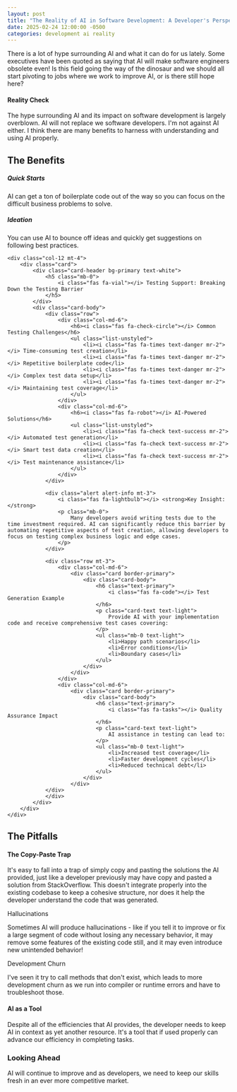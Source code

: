 ```yaml
---
layout: post
title: "The Reality of AI in Software Development: A Developer's Perspective"
date: 2025-02-24 12:00:00 -0500
categories: development ai reality
---
```


<div class="text-center mb-4">
    <i class="fas fa-robot fa-4x text-info"></i>
    <i class="fas fa-question fa-2x mx-3 text-danger"></i>
    <i class="fas fa-laptop-code fa-4x text-success"></i>
</div>

<div class="lead mb-4">
    <p>
        There is a lot of hype surrounding AI and what it can do for us lately. Some executives have been quoted as saying that AI will make software engineers obsolete even! Is this field going the way of the dinosaur and we should all start pivoting to jobs where we work to improve AI, or is there still hope here?
    </p>
</div>

<!--more-->

<div class="card mb-4 border-info">
    <div class="card-body">
        <h4 class="card-title">
            <i class="fas fa-bullhorn"></i> Reality Check
        </h4>
        <p class="card-text">
            The hype surrounding AI and its impact on software development is largely overblown. AI will not replace we software developers. I'm not against AI either. I think there are many benefits to harness with understanding and using AI properly.
        </p>
    </div>
</div>

<h2><i class="fas fa-plus-circle"></i> The Benefits</h2>

<div class="row mb-4">
    <!-- First two cards remain unchanged -->
    <div class="col-md-4">
        <div class="card h-100">
            <div class="card-body">
                <h5 class="card-title">
                    <i class="fas fa-rocket"></i> Quick Starts
                </h5>
                <p class="card-text">
                    AI can get a ton of boilerplate code out of the way so you can focus on the difficult business problems to solve.
                </p>
            </div>
        </div>
    </div>
    <div class="col-md-4">
        <div class="card h-100">
            <div class="card-body">
                <h5 class="card-title">
                    <i class="fas fa-comments"></i> Ideation
                </h5>
                <p class="card-text">
                    You can use AI to bounce off ideas and quickly get suggestions on following best practices.
                </p>
            </div>
        </div>
    </div>

    <div class="col-12 mt-4">
        <div class="card">
            <div class="card-header bg-primary text-white">
                <h5 class="mb-0">
                    <i class="fas fa-vial"></i> Testing Support: Breaking Down the Testing Barrier
                </h5>
            </div>
            <div class="card-body">
                <div class="row">
                    <div class="col-md-6">
                        <h6><i class="fas fa-check-circle"></i> Common Testing Challenges</h6>
                        <ul class="list-unstyled">
                            <li><i class="fas fa-times text-danger mr-2"></i> Time-consuming test creation</li>
                            <li><i class="fas fa-times text-danger mr-2"></i> Repetitive boilerplate code</li>
                            <li><i class="fas fa-times text-danger mr-2"></i> Complex test data setup</li>
                            <li><i class="fas fa-times text-danger mr-2"></i> Maintaining test coverage</li>
                        </ul>
                    </div>
                    <div class="col-md-6">
                        <h6><i class="fas fa-robot"></i> AI-Powered Solutions</h6>
                        <ul class="list-unstyled">
                            <li><i class="fas fa-check text-success mr-2"></i> Automated test generation</li>
                            <li><i class="fas fa-check text-success mr-2"></i> Smart test data creation</li>
                            <li><i class="fas fa-check text-success mr-2"></i> Test maintenance assistance</li>
                        </ul>
                    </div>
                </div>
                
                <div class="alert alert-info mt-3">
                    <i class="fas fa-lightbulb"></i> <strong>Key Insight:</strong>
                    <p class="mb-0">
                        Many developers avoid writing tests due to the time investment required. AI can significantly reduce this barrier by automating repetitive aspects of test creation, allowing developers to focus on testing complex business logic and edge cases.
                    </p>
                </div>

                <div class="row mt-3">
                    <div class="col-md-6">
                        <div class="card border-primary">
                            <div class="card-body">
                                <h6 class="text-primary">
                                    <i class="fas fa-code"></i> Test Generation Example
                                </h6>
                                <p class="card-text text-light">
                                    Provide AI with your implementation code and receive comprehensive test cases covering:
                                </p>
                                <ul class="mb-0 text-light">
                                    <li>Happy path scenarios</li>
                                    <li>Error conditions</li>
                                    <li>Boundary cases</li>
                                </ul>
                            </div>
                        </div>
                    </div>
                    <div class="col-md-6">
                        <div class="card border-primary">
                            <div class="card-body">
                                <h6 class="text-primary">
                                    <i class="fas fa-tasks"></i> Quality Assurance Impact
                                </h6>
                                <p class="card-text text-light">
                                    AI assistance in testing can lead to:
                                </p>
                                <ul class="mb-0 text-light">
                                    <li>Increased test coverage</li>
                                    <li>Faster development cycles</li>
                                    <li>Reduced technical debt</li>
                                </ul>
                            </div>
                        </div>
                </div>
                </div>
            </div>
        </div>
    </div>
</div>

<h2><i class="fas fa-exclamation-triangle"></i> The Pitfalls</h2>

<div class="alert alert-warning" role="alert">
    <h4 class="alert-heading">
        <i class="fas fa-copy"></i> The Copy-Paste Trap
    </h4>
    <p>
        It's easy to fall into a trap of simply copy and pasting the solutions the AI provided, just like a developer previously may have copy and pasted a solution from StackOverflow. This doesn't integrate properly into the existing codebase to keep a cohesive structure, nor does it help the developer understand the code that was generated.
    </p>
</div>

<div class="row mb-4">
    <div class="col-md-6">
        <div class="card h-100">
            <div class="card-header bg-danger text-white">
                <i class="fas fa-random"></i> Hallucinations
            </div>
            <div class="card-body">
                <p class="card-text">
                    Sometimes AI will produce hallucinations - like if you tell it to improve or fix a large segment of code without losing any necessary behavior, it may remove some features of the existing code still, and it may even introduce new unintended behavior!
                </p>
            </div>
        </div>
    </div>
    <div class="col-md-6">
        <div class="card h-100">
            <div class="card-header bg-danger text-white">
                <i class="fas fa-bug"></i> Development Churn
            </div>
            <div class="card-body">
                <p class="card-text">
                    I've seen it try to call methods that don't exist, which leads to more development churn as we run into compiler or runtime errors and have to troubleshoot those.
                </p>
            </div>
        </div>
    </div>
</div>

<div class="alert alert-info mb-4" role="alert">
    <h4 class="alert-heading">
        <i class="fas fa-tools"></i> AI as a Tool
    </h4>
    <p class="mb-0">
        Despite all of the efficiencies that AI provides, the developer needs to keep AI in context as yet another resource. It's a tool that if used properly can advance our efficiency in completing tasks.
    </p>
</div>

<div class="card border-primary conclusion-card mb-4">
    <div class="card-body text-center">
        <h3 class="card-title">
            <i class="fas fa-forward"></i> Looking Ahead
        </h3>
        <p class="card-text lead">
            AI will continue to improve and as developers, we need to keep our skills fresh in an ever more competitive market.
        </p>
    </div>
</div>